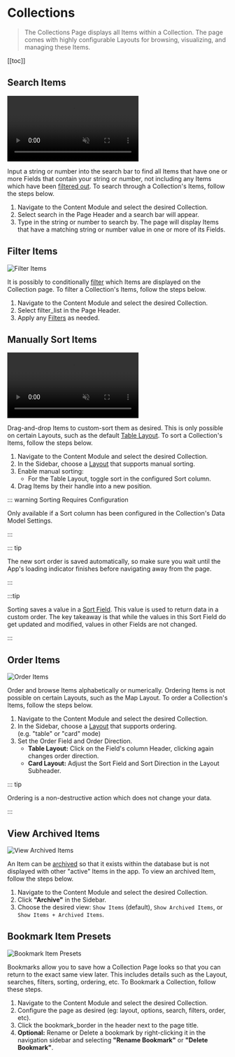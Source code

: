 # Collections

> The Collections Page displays all Items within a Collection. The page comes with highly configurable Layouts for
> browsing, visualizing, and managing these Items.

[[toc]]

## Search Items

<video autoplay muted loop controls title="Search Items">
	<source src="" type="video/mp4" />
</video>

Input a string or number into the search bar to find all Items that have one or more Fields that contain your string or
number, not including any Items which have been [filtered out](#filter-items). To search through a Collection's Items,
follow the steps below.

1. Navigate to the Content Module and select the desired Collection.
2. Select <span mi icon>search</span> in the Page Header and a search bar will appear.
3. Type in the string or number to search by. The page will display Items that have a matching string or number value in
   one or more of its Fields.

## Filter Items

![Filter Items](image.webp)

It is possibly to conditionally [filter](/app/filters/) which Items are displayed on the Collection page. To filter a
Collection's Items, follow the steps below.

1. Navigate to the Content Module and select the desired Collection.
2. Select <span mi icon>filter_list</span> in the Page Header.
3. Apply any [Filters](/app/filters/) as needed.

## Manually Sort Items

<video autoplay muted loop controls title="Batch Edit Items">
	<source src="" type="video/mp4" />
</video>

Drag-and-drop Items to custom-sort them as desired. This is only possible on certain Layouts, such as the default
[Table Layout](/app/content-layouts/#table-layout). To sort a Collection's Items, follow the steps below.

1. Navigate to the Content Module and select the desired Collection.
2. In the Sidebar, choose a [Layout](/app/content-layouts) that supports manual sorting.
3. Enable manual sorting:
   - For the Table Layout, toggle <span mi icon>sort</span> in the configured Sort column.
4. Drag Items by their handle into a new position.

::: warning Sorting Requires Configuration

Only available if a Sort column has been configured in the Collection's Data Model Settings.

:::

::: tip

The new sort order is saved automatically, so make sure you wait until the App's loading indicator finishes before
navigating away from the page.

:::

:::tip

Sorting saves a value in a [Sort Field](/reference/query/#sort). This value is used to return data in a custom order.
The key takeaway is that while the values in this Sort Field do get updated and modified, values in other Fields are not
changed.

:::

## Order Items

![Order Items](image.webp)

Order and browse Items alphabetically or numerically. Ordering Items is not possible on certain Layouts, such as the Map
Layout. To order a Collection's Items, follow the steps below.

1. Navigate to the Content Module and select the desired Collection.
2. In the Sidebar, choose a [Layout](/app/content-layouts/#adjust-item-layouts) that supports ordering.\
   (e.g. "table" or "card" mode)
3. Set the Order Field and Order Direction.
   - **Table Layout:** Click on the Field's column Header, clicking again changes order direction.
   - **Card Layout:** Adjust the Sort Field and Sort Direction in the Layout Subheader.

::: tip

Ordering is a non-destructive action which does not change your data.

:::

## View Archived Items

![View Archived Items](image.webp)

An Item can be [archived](/app/content-items/#archive-an-item) so that it exists within the database but is not
displayed with other "active" Items in the app. To view an archived Item, follow the steps below.

1. Navigate to the Content Module and select the desired Collection.
2. Click **"Archive"** in the Sidebar.
3. Choose the desired view: `Show Items` (default), `Show Archived Items`, or `Show Items + Archived Items`.

## Bookmark Item Presets

![Bookmark Item Presets](image.webp)

Bookmarks allow you to save how a Collection Page looks so that you can return to the exact same view later. This
includes details such as the Layout, searches, filters, sorting, ordering, etc. To Bookmark a Collection, follow these
steps.

1. Navigate to the Content Module and select the desired Collection.
2. Configure the page as desired (eg: layout, options, search, filters, order, etc).
3. Click the <span mi icon>bookmark_border</span> in the header next to the page title.
4. **Optional:** Rename or Delete a bookmark by right-clicking it in the navigation sidebar and selecting **"Rename
   Bookmark"** or **"Delete Bookmark"**.

